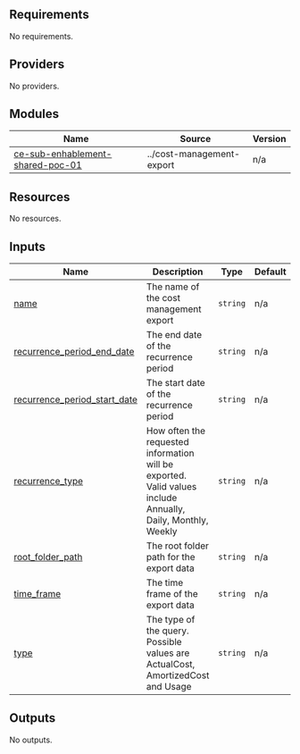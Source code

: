 ## Requirements

No requirements.

## Providers

No providers.

## Modules

| Name | Source | Version |
|------|--------|---------|
| <a name="module_ce-sub-enhablement-shared-poc-01"></a> [ce-sub-enhablement-shared-poc-01](#module\_ce-sub-enhablement-shared-poc-01) | ../cost-management-export | n/a |

## Resources

No resources.

## Inputs

| Name | Description | Type | Default | Required |
|------|-------------|------|---------|:--------:|
| <a name="input_name"></a> [name](#input\_name) | The name of the cost management export | `string` | n/a | yes |
| <a name="input_recurrence_period_end_date"></a> [recurrence\_period\_end\_date](#input\_recurrence\_period\_end\_date) | The end date of the recurrence period | `string` | n/a | yes |
| <a name="input_recurrence_period_start_date"></a> [recurrence\_period\_start\_date](#input\_recurrence\_period\_start\_date) | The start date of the recurrence period | `string` | n/a | yes |
| <a name="input_recurrence_type"></a> [recurrence\_type](#input\_recurrence\_type) | How often the requested information will be exported. Valid values include Annually, Daily, Monthly, Weekly | `string` | n/a | yes |
| <a name="input_root_folder_path"></a> [root\_folder\_path](#input\_root\_folder\_path) | The root folder path for the export data | `string` | n/a | yes |
| <a name="input_time_frame"></a> [time\_frame](#input\_time\_frame) | The time frame of the export data | `string` | n/a | yes |
| <a name="input_type"></a> [type](#input\_type) | The type of the query. Possible values are ActualCost, AmortizedCost and Usage | `string` | n/a | yes |

## Outputs

No outputs.
